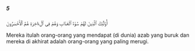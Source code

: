 ##### 5

<span class="ayah">أُو۟لَٰٓئِكَ ٱلَّذِينَ لَهُمْ سُوٓءُ ٱلْعَذَابِ وَهُمْ فِى ٱلْءَاخِرَةِ هُمُ ٱلْأَخْسَرُونَ</span>

<span class="ayah_translation">Mereka itulah orang-orang yang mendapat (di dunia) azab yang buruk dan mereka di akhirat adalah orang-orang yang paling merugi.</span>
